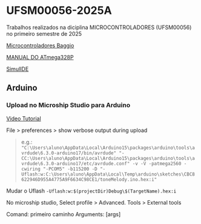 # UFSM00056-2025A

Trabalhos realizados na diciplina MICROCONTROLADORES (UFSM00056) no primeiro semestre de 2025

[Microcontroladores Baggio](https://sites.google.com/view/microcontroladoresbaggio/in%C3%ADcio)  

[MANUAL DO ATmega328P](https://ww1.microchip.com/downloads/en/DeviceDoc/Atmel-7810-Automotive-Microcontrollers-ATmega328P_Datasheet.pdf)  

[SimulIDE](https://simulide.com/p/download110/)  

## Arduino

### Upload no Microship Studio para Arduino

[Video Tutorial](https://www.youtube.com/watch?v=CzK6Tg6dq44)

File > preferences > show verbose output during upload

> e.g.: `"C:\Users\aluno\AppData\Local\Arduino15\packages\arduino\tools\avrdude\6.3.0-arduino17/bin/avrdude" "-CC:\Users\aluno\AppData\Local\Arduino15\packages\arduino\tools\avrdude\6.3.0-arduino17/etc/avrdude.conf" -v -V -patmega2560 -cwiring "-PCOM5" -b115200 -D "-Uflash:w:C:\Users\aluno\AppData\Local\Temp\arduino\sketches\CBC8622946D955A4775A9F6634C98CE1/toneMelody.ino.hex:i"
`

Mudar o Uflash
`-Uflash:w:$(projectDir)Debug\$(TargetName).hex:i`

No microship studio, Select profile > Advanced.
Tools > External tools

Comand: primeiro caminho
Arguments: [args]
